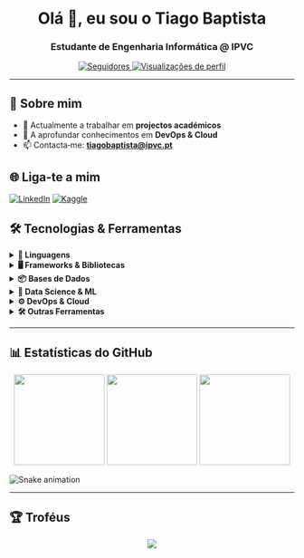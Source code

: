 <h1 align="center">Olá 👋, eu sou o Tiago Baptista</h1>
<h3 align="center">Estudante de Engenharia Informática @ IPVC</h3>

<p align="center">
  <a href="https://github.com/baptistaz?tab=followers">
    <img src="https://img.shields.io/github/followers/baptistaz?label=Seguidores&style=social" alt="Seguidores">
  </a>
  <a href="https://komarev.com/ghpvc/?username=baptistaz">
    <img src="https://komarev.com/ghpvc/?username=baptistaz&style=flat&color=blue" alt="Visualizações de perfil">
  </a>
</p>

---

## 🚀 Sobre mim

* 🔭  Actualmente a trabalhar em **projectos académicos**
* 🌱  A aprofundar conhecimentos em **DevOps & Cloud**
* 📫  Contacta‑me: **[tiagobaptista@ipvc.pt](mailto:tiagobaptista@ipvc.pt)**

## 🌐 Liga‑te a mim

[![LinkedIn](https://img.shields.io/badge/LinkedIn-0A66C2?style=for-the-badge\&logo=linkedin\&logoColor=white)](https://www.linkedin.com/in/tiago-baptista-18823a318/)
[![Kaggle](https://img.shields.io/badge/Kaggle-20BEFF?style=for-the-badge\&logo=kaggle\&logoColor=white)](https://www.kaggle.com/tiagobaptista11)

## 🛠️ Tecnologias & Ferramentas

<details>
<summary><strong>👑 Linguagens</strong></summary>

![C#](https://img.shields.io/badge/C%23-239120?style=for-the-badge\&logo=csharp\&logoColor=white)
![JavaScript](https://img.shields.io/badge/JavaScript-F7DF1E?style=for-the-badge\&logo=javascript\&logoColor=black)
![TypeScript](https://img.shields.io/badge/TypeScript-007ACC?style=for-the-badge\&logo=typescript\&logoColor=white)
![Python](https://img.shields.io/badge/Python-3776AB?style=for-the-badge\&logo=python\&logoColor=white)
![Java](https://img.shields.io/badge/Java-ED8B00?style=for-the-badge\&logo=openjdk\&logoColor=white)
![C](https://img.shields.io/badge/C-A8B9CC?style=for-the-badge\&logo=c\&logoColor=black)
![Bash](https://img.shields.io/badge/Bash-4EAA25?style=for-the-badge\&logo=gnubash\&logoColor=white)
![HTML5](https://img.shields.io/badge/HTML5-E34F26?style=for-the-badge\&logo=html5\&logoColor=white)
![CSS3](https://img.shields.io/badge/CSS3-1572B6?style=for-the-badge\&logo=css3\&logoColor=white)
![Kotlin](https://img.shields.io/badge/Kotlin-7F52FF?style=for-the-badge\&logo=kotlin\&logoColor=white)
![MATLAB](https://img.shields.io/badge/MATLAB-0076A8?style=for-the-badge\&logo=MathWorks\&logoColor=white)

</details>

<details>
<summary><strong>🖥️ Frameworks & Bibliotecas</strong></summary>

![Angular](https://img.shields.io/badge/Angular-DD0031?style=for-the-badge\&logo=angular\&logoColor=white)
![React](https://img.shields.io/badge/React-20232A?style=for-the-badge\&logo=react\&logoColor=61DAFB)
![React Native](https://img.shields.io/badge/React_Native-20232A?style=for-the-badge\&logo=react\&logoColor=61DAFB)
![Node.js](https://img.shields.io/badge/Node.js-339933?style=for-the-badge\&logo=nodedotjs\&logoColor=white)
![.NET](https://img.shields.io/badge/.NET-512BD4?style=for-the-badge\&logo=dotnet\&logoColor=white)
![Express](https://img.shields.io/badge/Express-000000?style=for-the-badge\&logo=express\&logoColor=white)
![Vue.js](https://img.shields.io/badge/Vue.js-35495E?style=for-the-badge\&logo=vuedotjs\&logoColor=4FC08D)
![Svelte](https://img.shields.io/badge/Svelte-FF3E00?style=for-the-badge\&logo=svelte\&logoColor=white)
![Ionic](https://img.shields.io/badge/Ionic-3880FF?style=for-the-badge\&logo=ionic\&logoColor=white)
![Android](https://img.shields.io/badge/Android-3DDC84?style=for-the-badge\&logo=android\&logoColor=white)
![GraphQL](https://img.shields.io/badge/GraphQL-E10098?style=for-the-badge\&logo=graphql\&logoColor=white)
![Firebase](https://img.shields.io/badge/Firebase-FFCA28?style=for-the-badge\&logo=firebase\&logoColor=black)
![OpenCV](https://img.shields.io/badge/OpenCV-5C3EE8?style=for-the-badge\&logo=opencv\&logoColor=white)

</details>

<details>
<summary><strong>📦 Bases de Dados</strong></summary>

![MySQL](https://img.shields.io/badge/MySQL-4479A1?style=for-the-badge\&logo=mysql\&logoColor=white)
![PostgreSQL](https://img.shields.io/badge/PostgreSQL-4169E1?style=for-the-badge\&logo=postgresql\&logoColor=white)
![MongoDB](https://img.shields.io/badge/MongoDB-47A248?style=for-the-badge\&logo=mongodb\&logoColor=white)
![MariaDB](https://img.shields.io/badge/MariaDB-003545?style=for-the-badge\&logo=mariadb\&logoColor=white)
![SQLite](https://img.shields.io/badge/SQLite-003B57?style=for-the-badge\&logo=sqlite\&logoColor=white)
![SQL Server](https://img.shields.io/badge/SQL%20Server-CC2927?style=for-the-badge\&logo=microsoftsqlserver\&logoColor=white)

</details>

<details>
<summary><strong>🤖 Data Science & ML</strong></summary>

![TensorFlow](https://img.shields.io/badge/TensorFlow-FF6F00?style=for-the-badge\&logo=tensorflow\&logoColor=white)
![PyTorch](https://img.shields.io/badge/PyTorch-EE4C2C?style=for-the-badge\&logo=pytorch\&logoColor=white)
![Scikit‑Learn](https://img.shields.io/badge/Scikit--Learn-F7931E?style=for-the-badge\&logo=scikitlearn\&logoColor=white)
![Pandas](https://img.shields.io/badge/Pandas-150458?style=for-the-badge\&logo=pandas\&logoColor=white)
![Seaborn](https://img.shields.io/badge/Seaborn-4C8CBF?style=for-the-badge\&logo=seaborn\&logoColor=white)

</details>

<details>
<summary><strong>⚙️ DevOps & Cloud</strong></summary>

![Docker](https://img.shields.io/badge/Docker-2496ED?style=for-the-badge\&logo=docker\&logoColor=white)
![Git](https://img.shields.io/badge/Git-F05032?style=for-the-badge\&logo=git\&logoColor=white)
![GitHub Actions](https://img.shields.io/badge/GitHub_Actions-2088FF?style=for-the-badge\&logo=githubactions\&logoColor=white)
![Linux](https://img.shields.io/badge/Linux-FCC624?style=for-the-badge\&logo=linux\&logoColor=black)
![Grafana](https://img.shields.io/badge/Grafana-F46800?style=for-the-badge\&logo=grafana\&logoColor=white)

</details>

<details>
<summary><strong>🛠️ Outras Ferramentas</strong></summary>

![Postman](https://img.shields.io/badge/Postman-FF6C37?style=for-the-badge\&logo=postman\&logoColor=white)
![Figma](https://img.shields.io/badge/Figma-F24E1E?style=for-the-badge\&logo=figma\&logoColor=white)
![Unity](https://img.shields.io/badge/Unity-000000?style=for-the-badge\&logo=unity\&logoColor=white)
![Unreal Engine](https://img.shields.io/badge/Unreal_Engine-0E1128?style=for-the-badge\&logo=unrealengine\&logoColor=white)

</details>

---

## 📊 Estatísticas do GitHub

<div align="center">
  <img height="160em" src="https://github-readme-stats.vercel.app/api?username=baptistaz&show_icons=true&theme=radical&hide_border=true&include_all_commits=true&count_private=true" />
  <img height="160em" src="https://github-readme-stats.vercel.app/api/top-langs/?username=baptistaz&layout=compact&theme=radical&hide_border=true" />
  <img height="160em" src="https://github-readme-streak-stats.herokuapp.com/?user=baptistaz&theme=radical&hide_border=true" />
</div>

![Snake animation]()

---

## 🏆 Troféus

<p align="center">
  <img src="https://github-profile-trophy.vercel.app/?username=baptistaz&theme=onedark&row=1&column=6" />
</p>

<!-- Se quiseres adicionar o gráfico de actividade, descomenta a linha seguinte -->

<!-- ![GitHub Activity Graph](https://github-readme-activity-graph.vercel.app/graph?username=baptistaz&theme=github-compact) -->
